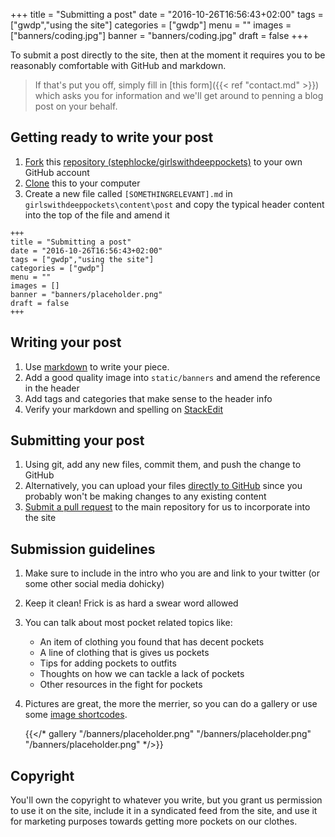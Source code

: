 +++
title = "Submitting a post"
date = "2016-10-26T16:56:43+02:00"
tags = ["gwdp","using the site"]
categories = ["gwdp"]
menu = ""
images = ["banners/coding.jpg"]
banner = "banners/coding.jpg"
draft = false
+++

To submit a post directly to the site, then at the moment it requires you to be reasonably comfortable with GitHub and markdown. 

> If that's put you off, simply fill in [this form]({{< ref "contact.md" >}}) which asks you for information and we'll get around to penning a blog post on your behalf.

## Getting ready to write your post
1. [Fork](https://guides.github.com/activities/forking/) this [repository (stephlocke/girlswithdeeppockets)](https://github.com/stephlocke/girlswithdeeppockets) to your own GitHub account
1. [Clone](https://help.github.com/articles/cloning-a-repository/) this to your computer
1. Create a new file called `[SOMETHINGRELEVANT].md` in `girlswithdeeppockets\content\post` and copy the typical header content into the top of the file and amend it

```
+++
title = "Submitting a post"
date = "2016-10-26T16:56:43+02:00"
tags = ["gwdp","using the site"]
categories = ["gwdp"]
menu = ""
images = []
banner = "banners/placeholder.png"
draft = false
+++
```

## Writing your post
1. Use [markdown](https://gohugo.io/content/example/) to write your piece.
1. Add a good quality image into `static/banners` and amend the reference in the header
1. Add tags and categories that make sense to the header info
1. Verify your markdown and spelling on [StackEdit](https://stackedit.io/editor)

## Submitting your post
1. Using git, add any new files, commit them, and push the change to GitHub
1. Alternatively, you can upload your files [directly to GitHub](https://help.github.com/articles/adding-a-file-to-a-repository/) since you probably won't be making changes to any existing content
1. [Submit a pull request](https://help.github.com/articles/creating-a-pull-request/) to the main repository for us to incorporate into the site


## Submission guidelines
1. Make sure to include in the intro who you are and link to your twitter (or some other social media dohicky)
1. Keep it clean! Frick is as hard a swear word allowed
1. You can talk about most pocket related topics like:
    + An item of clothing you found that has decent pockets
	+ A line of clothing that is gives us pockets
	+ Tips for adding pockets to outfits
	+ Thoughts on how we can tackle a lack of pockets
	+ Other resources in the fight for pockets
1. Pictures are great, the more the merrier, so you can do a gallery or use some [image shortcodes](https://gohugo.io/extras/shortcodes/index.html#figure).

    {{</* gallery
        "/banners/placeholder.png"
        "/banners/placeholder.png"
        "/banners/placeholder.png"
    */>}}
	
## Copyright
You'll own the copyright to whatever you write, but you grant us permission to use it on the site, include it in a syndicated feed from the site, and use it for marketing purposes towards getting more pockets on our clothes.